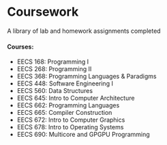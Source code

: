 # Coursework
A library of lab and homework assignments completed

#### Courses:
* EECS 168: Programming I
* EECS 268: Programming II
* EECS 368: Programming Languages & Paradigms
* EECS 448: Software Engineering I
* EECS 560: Data Structures
* EECS 645: Intro to Computer Architecture
* EECS 662: Programming Languages
* EECS 665: Compiler Construction
* EECS 672: Intro to Computer Graphics
* EECS 678: Intro to Operating Systems
* EECS 690: Multicore and GPGPU Programming
